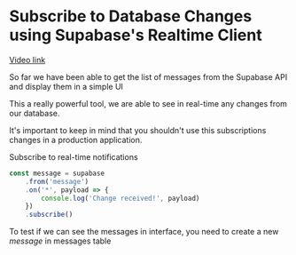 # Subscribe to Database Changes using Supabase's Realtime Client

[Video link](https://www.egghead.io/lessons/supabase-subscribe-to-database-changes-using-supabase-s-realtime-client?pl=supabase-84e58958)


<TimeStamp start="0:01" end="0:08">

So far we have been able to get the list of messages from the Supabase API and display them in a simple UI

</TimeStamp>

<TimeStamp start="0:41" end="0:47">

This a really powerful tool, we are able to see in real-time any changes from our database.

</TimeStamp>


<TimeStamp start="1:43" end="1:50">

It's important to keep in mind that you shouldn't use this subscriptions changes in a production application. 

</TimeStamp>

<TimeStamp start="2:48" end="2:58">

Subscribe to real-time notifications

```jsx
const message = supabase 
    .from('message')
    .on('*', payload => {
        console.log('Change received!', payload)
    })
    .subscribe()
```

</TimeStamp>

<TimeStamp start="3:57" end="4:10">

To test if we can see the messages in interface, you need to create a new *message* in messages table 

</TimeStamp>